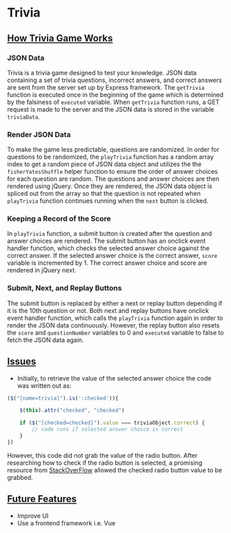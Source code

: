 # Trivia #

## <ins> How Trivia Game Works </ins> ##

### JSON Data ###
Trivia is a trivia game designed to test your knowledge. JSON data containing a set of trivia questions, incorrect answers, and correct answers are sent from the server set up by Express framework. The ```getTrivia``` function is executed once in the beginning of the game which is determined by the falsiness of ```executed``` variable. When ```getTrivia``` function runs, a GET request is made to the server and the JSON data is stored in the variable ```triviaData```.

### Render JSON Data ###
To make the game less predictable, questions are randomized. In order for questions to be randomized, the ```playTrivia``` function has a random array index to get a random piece of JSON data object and utilizes the the ```fisherYatesShuffle``` helper function to ensure the order of answer choices for each question are random. The questions and answer choices are then rendered using jQuery. Once they are rendered, the JSON data object is spliced out from the array so that the question is not repeated when ```playTrivia``` function continues running when the ```next``` button is clicked. 

### Keeping a Record of the Score ###
In ```playTrivia``` function, a submit button is created after the question and answer choices are rendered. The submit button has an onclick event handler function, which checks the selected answer choice against the correct answer. If the selected answer choice is the correct answer, ```score``` variable is incremented by 1. The correct answer choice and score are rendered in jQuery next.

### Submit, Next, and Replay Buttons ###
The submit button is replaced by either a next or replay button depending if it is the 10th question or not. Both next and replay buttons have onclick event handler function, which calls the ```playTrivia``` function again in order to render the JSON data continuously. However, the replay button also resets the ```score``` and ```questionNumber``` variables to 0 and ```executed``` variable to false to fetch the JSON data again.

## <ins> Issues </ins> ##
- Initially, to retrieve the value of the selected answer choice the code was written out as:

```javascript
($("[name=trivia]").is(':checked')){

    $(this).attr("checked", "checked")

    if ($("[checked=checked]").value === triviaObject.correct) {
        // code runs if selected answer choice is correct
    }
})
```

However, this code did not grab the value of the radio button. After researching how to check if the radio button is selected, a promising resource from [StackOverFlow](https://stackoverflow.com/questions/18043452/in-jquery-how-do-i-get-the-value-of-a-radio-button-when-they-all-have-the-same) allowed the checked radio button value to be grabbed. 

## <ins> Future Features </ins> ##

- Improve UI 
- Use a frontend framework i.e. Vue